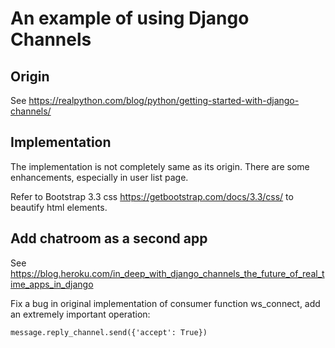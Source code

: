 # An example of using Django Channels

## Origin
See https://realpython.com/blog/python/getting-started-with-django-channels/

## Implementation
The implementation is not completely same as its origin.
There are some enhancements, especially in user list page.

Refer to Bootstrap 3.3 css https://getbootstrap.com/docs/3.3/css/ to beautify html elements.

## Add chatroom as a second app
See https://blog.heroku.com/in_deep_with_django_channels_the_future_of_real_time_apps_in_django

Fix a bug in original implementation of consumer function ws_connect, add an extremely important operation:
```
message.reply_channel.send({'accept': True})
```
